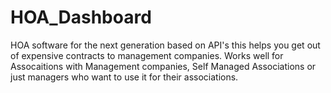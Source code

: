 # HOA_Dashboard
HOA software for the next generation based on API's this helps you get out of expensive contracts to management companies. Works well for Assocaitions with Management companies, Self Managed Associations or just managers who want to use it for their associations.
